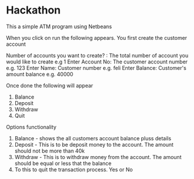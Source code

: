 # Hackathon

This a simple ATM program using Netbeans

When you click on run the following appears. You first create the customer account

Number of accounts you want to create? : The total number of account you would like to create e.g 1
Enter Account No: The customer account number e.g. 123
Enter Name: Customer number e.g. feli
Enter Balance: Customer's amount balance e.g. 40000

Once done the following will appear
1. Balance
2. Deposit
3. Withdraw
4. Quit

Options functionality
1. Balance - shows the all customers account balance pluss details 
2. Deposit - This is to be deposit money to the account. The amount should not be more than 40k
3. Withdraw - This is to withdraw money from the account. The amount should be equal or less that the balance
4. To this to quit the transaction process. Yes or No
